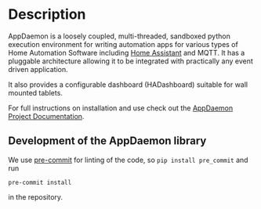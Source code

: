 # Description

AppDaemon is a loosely coupled, multi-threaded, sandboxed python
execution environment for writing automation apps for various types of Home Automation Software including [Home
Assistant](https://home-assistant.io/) and MQTT. It has a pluggable architecture allowing it to be integrated with
practically any event driven application.

It also provides a configurable dashboard (HADashboard)
suitable for wall mounted tablets.

For full instructions on installation and use check out the [AppDaemon Project Documentation](http://appdaemon.readthedocs.io).


## Development of the AppDaemon library

We use [pre-commit](https://pre-commit.com) for linting of the code, so `pip install pre_commit` and run
```
pre-commit install
```
in the repository.
